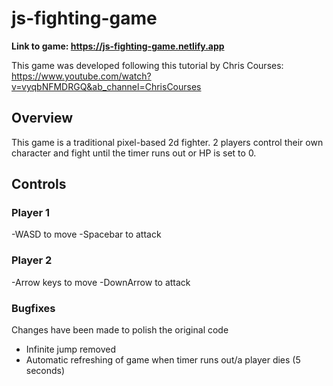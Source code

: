 # js-fighting-game
**Link to game: https://js-fighting-game.netlify.app**

This game was developed following this tutorial by Chris Courses: https://www.youtube.com/watch?v=vyqbNFMDRGQ&ab_channel=ChrisCourses

## Overview
This game is a traditional pixel-based 2d fighter. 2 players control their own character and fight until the timer runs out or HP is set to 0.

## Controls
### Player 1
-WASD to move
-Spacebar to attack

### Player 2
-Arrow keys to move
-DownArrow to attack

### Bugfixes
Changes have been made to polish the original code
- Infinite jump removed
- Automatic refreshing of game when timer runs out/a player dies (5 seconds)
